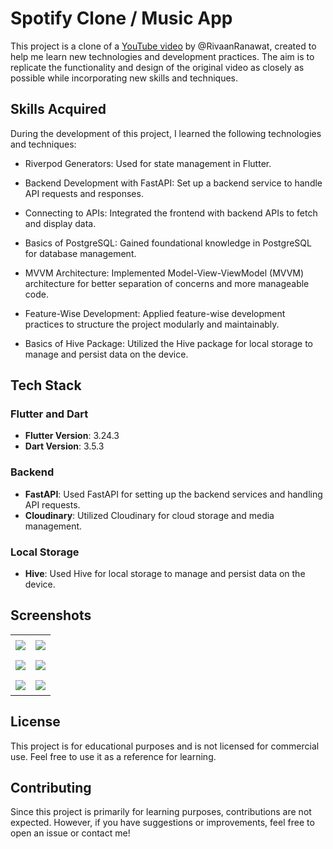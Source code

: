# Spotify Clone / Music App

This project is a clone of a [YouTube video](https://www.youtube.com/watch?v=CWvlOU2Y3Ik) by @RivaanRanawat, created to help me learn new technologies and development practices. The aim is to replicate the functionality and design of the original video as closely as possible while incorporating new skills and techniques.

## Skills Acquired

During the development of this project, I learned the following technologies and techniques:

- Riverpod Generators: Used for state management in Flutter.

- Backend Development with FastAPI: Set up a backend service to handle API requests and responses.

- Connecting to APIs: Integrated the frontend with backend APIs to fetch and display data.

- Basics of PostgreSQL: Gained foundational knowledge in PostgreSQL for database management.

- MVVM Architecture: Implemented Model-View-ViewModel (MVVM) architecture for better separation of concerns and more manageable code.

- Feature-Wise Development: Applied feature-wise development practices to structure the project modularly and maintainably.

- Basics of Hive Package: Utilized the Hive package for local storage to manage and persist data on the device.

## Tech Stack

### Flutter and Dart

- **Flutter Version**: 3.24.3
- **Dart Version**: 3.5.3

### Backend

- **FastAPI**: Used FastAPI for setting up the backend services and handling API requests.
- **Cloudinary**: Utilized Cloudinary for cloud storage and media management.

### Local Storage

- **Hive**: Used Hive for local storage to manage and persist data on the device.

## Screenshots

<table style="border-collapse: collapse; border: none; width: 100%;">
    <tr>
        <td style="border: none; padding: 8px; text-align: left;"> <img src="https://github.com/aalperen-dev/spotify/blob/main/project_screenshots/signup_screen.png"></td >
        <td style="border: none; padding: 8px; text-align: left;"> <img src="https://github.com/aalperen-dev/spotify/blob/main/project_screenshots/signin_screen.png"> </td>
    </tr>
    <tr>
        <td style="border: none; padding: 8px; text-align: left;"> <img src="https://github.com/aalperen-dev/spotify/blob/main/project_screenshots/home_screen.png"></td >
        <td style="border: none; padding: 8px; text-align: left;"> <img src="https://github.com/aalperen-dev/spotify/blob/main/project_screenshots/library_screen.png"> </td>
    </tr>
    <tr>
        <td style="border: none; padding: 8px; text-align: left;"> <img src="https://github.com/aalperen-dev/spotify/blob/main/project_screenshots/upload_song_screen.png"></td >
        <td style="border: none; padding: 8px; text-align: left;"> <img src="https://github.com/aalperen-dev/spotify/blob/main/project_screenshots/music_player.png"> </td>
    </tr>
</table>

## License

This project is for educational purposes and is not licensed for commercial use. Feel free to use it as a reference for learning.

## Contributing

Since this project is primarily for learning purposes, contributions are not expected. However, if you have suggestions or improvements, feel free to open an issue or contact me!
